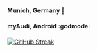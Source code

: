 #### Munich, Germany 📍
#### myAudi, Android :godmode:

[![GitHub Streak](https://github-readme-streak-stats.herokuapp.com?user=rjspies&theme=radical&hide_border=true&date_format=j%20M%5B%20Y%5D&mode=weekly&exclude_days=Sun%2CSat)](https://git.io/streak-stats)
